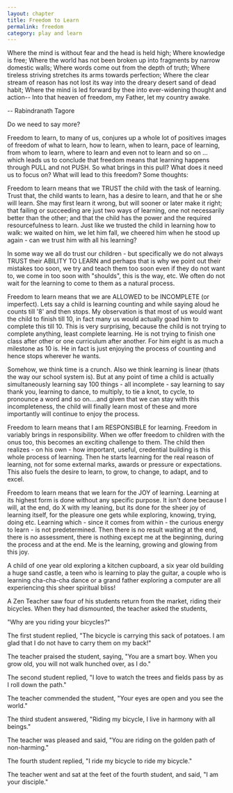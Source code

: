 ```yaml
---
layout: chapter
title: Freedom to Learn
permalink: freedom
category: play and learn
--- 
```


Where the mind is without fear and the head is held high;
Where knowledge is free;
Where the world has not been broken up into fragments by narrow
domestic walls;
Where words come out from the depth of truth;
Where tireless striving stretches its arms towards perfection;
Where the clear stream of reason has not lost its way into the
dreary desert sand of dead habit;
Where the mind is led forward by thee into ever-widening thought
and action--
Into that heaven of freedom, my Father, let my country awake.

-- Rabindranath Tagore

Do we need to say more?

Freedom to learn, to many of us, conjures up a whole lot of positives images of freedom of what to learn, how to learn, when to learn, pace of learning, from whom to learn, where to learn and even not to learn and so on ... which leads us to conclude that freedom means that learning happens through PULL and not PUSH. 
So what brings in this pull? What does it need us to focus on? What will lead to this freedom? Some thoughts:

Freedom to learn means that we TRUST the child with the task of learning.
Trust that, the child wants to learn, has a desire to learn, and that he or she will learn. She may first learn it wrong, but will sooner or later make it right; that failing or succeeding are just two ways of learning, one not necessarily better than the other; and that the child has the power and the required resourcefulness to learn. Just like we trusted the child in learning how to walk: we waited on him, we let him fall, we cheered him when he stood up again - can we trust him with all his learning?

In some way we all do trust our children - but specifically we do not always TRUST their ABILITY TO LEARN and perhaps that is why we point out their mistakes too soon, we try and teach them too soon even if they do not want to, we come in too soon with "shoulds", this is the way, etc. We often do not wait for the learning to come to them as a natural process.

Freedom to learn means that we are ALLOWED to be INCOMPLETE (or imperfect).
Lets say a child is learning counting and while saying aloud he counts till '8' and then stops. My observation is that most of us would want the child to finish till 10, in fact many us would actually goad him to complete this till 10. This is very surprising, because the child is not trying to complete anything, least complete learning. He is not trying to finish one class after other or one curriculum after another. For him eight is as much a milestone as 10 is. He in fact is just enjoying the process of counting and hence stops wherever he wants.

Somehow, we think time is a crunch. Also we think learning is linear (thats the way our school system is). But at any point of time a child is actually simultaneously learning say 100 things - all incomplete - say learning to say thank you, learning to dance, to multiply, to tie a knot, to cycle, to pronounce a word and so on....and given that we can stay with this incompleteness, the child will finally learn most of these and more importantly will continue to enjoy the process.

Freedom to learn means that I am RESPONSIBLE for learning.
Freedom in variably brings in responsibility. When we offer freedom to children with the onus too, this becomes an exciting challenge to them. The child then realizes - on his own - how important, useful, credential building is this whole process of learning. Then he starts learning for the real reason of learning, not for some external marks, awards or pressure or expectations.
This also fuels the desire to learn, to grow, to change, to adapt, and to excel.

Freedom to learn means that we learn for the JOY of learning.
Learning at its highest form is done without any specific purpose. It isn't done because I will, at the end, do X with my leaning, but its done for the sheer joy of learning itself, for the pleasure one gets while exploring, knowing, trying, doing etc. Learning which - since it comes from within - the curious energy to learn - is not predetermined. Then there is no result waiting at the end, there is no assessment, there is nothing except me at the beginning, during the process and at the end. Me is the learning, growing and glowing from this joy.

A child of one year old exploring a kitchen cupboard, a six year old building a huge sand castle, a teen who is learning to play the guitar, a couple who is learning cha-cha-cha dance or a grand father exploring a computer are all experiencing this sheer spiritual bliss!

A Zen Teacher saw four of his students return from the market, riding their bicycles. When they had dismounted, the teacher asked the students,

"Why are you riding your bicycles?"

The first student replied, "The bicycle is carrying this sack of potatoes. I am glad that I do not have to carry them on my back!"

The teacher praised the student, saying, "You are a smart boy. When you grow old, you will not walk hunched over, as I do."

The second student replied, "I love to watch the trees and fields pass by as I roll down the path."

The teacher commended the student, "Your eyes are open and you see the world."

The third student answered, "Riding my bicycle, I live in harmony with all beings."

The teacher was pleased and said, "You are riding on the golden path of non-harming."

The fourth student replied, "I ride my bicycle to ride my bicycle."

The teacher went and sat at the feet of the fourth student, and said, "I am your disciple."
 

 

 